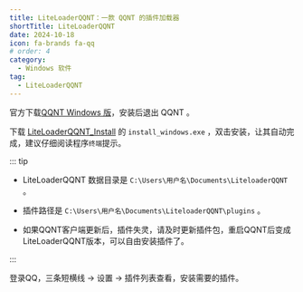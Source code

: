 ```yaml
---
title: LiteLoaderQQNT：一款 QQNT 的插件加载器
shortTitle: LiteLoaderQQNT
date: 2024-10-18
icon: fa-brands fa-qq
# order: 4
category:
  - Windows 软件
tag:
  - LiteLoaderQQNT
---
```


官方下载[QQNT Windows 版](https://im.qq.com/index)，安装后退出 QQNT 。
  
下载 [LiteLoaderQQNT_Install](https://github.com/Mzdyl/LiteLoaderQQNT_Install/releases) 的 `install_windows.exe` ，双击安装，让其自动完成，建议仔细阅读程序`终端`提示。

::: tip

- LiteLoaderQQNT 数据目录是 `C:\Users\用户名\Documents\LiteloaderQQNT` 。

- 插件路径是 `C:\Users\用户名\Documents\LiteloaderQQNT\plugins` 。

- 如果QQNT客户端更新后，插件失灵，请及时更新插件包，重启QQNT后变成LiteLoaderQQNT版本，可以自由安装插件了。

:::  

登录QQ，三条短横线 -> 设置 -> 插件列表查看，安装需要的插件。








